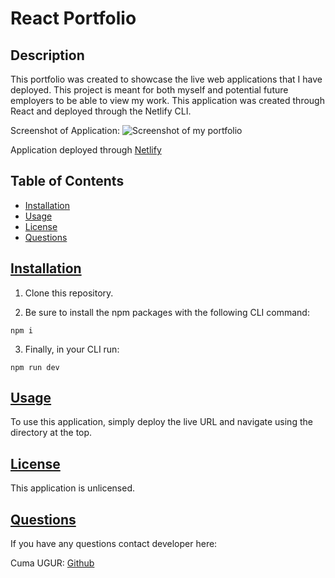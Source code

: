 # React Portfolio

## Description
This portfolio was created to showcase the live web applications that I have deployed. This project is meant for both myself and potential future employers to be able to view my work. This application was created through React and deployed through the Netlify CLI.

Screenshot of Application: ![Screenshot of my portfolio]()

Application deployed through [Netlify]()


  ## Table of Contents
  * [Installation](#installation)
  * [Usage](#usage)
  * [License](#license)
  * [Questions](#questions)

## [Installation](#Table-of-Contents)
1. Clone this repository.

2. Be sure to install the npm packages with the following CLI command: 
```
npm i
```

3. Finally, in your CLI run:
```
npm run dev
```

## [Usage](#Table-of-Contents)
To use this application, simply deploy the live URL and navigate using the directory at the top.

## [License](#table-of-contents)
This application is unlicensed.


## [Questions](#Table-of-Contents)
If you have any questions contact developer here:

Cuma UGUR: [Github](https://github.com/cumauu73)
